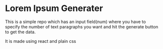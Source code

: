 # Lorem Ipsum Generater

This is a simple repo which has an input field(num) where you have to specify the number of text paragraphs you want and hit the generate button to get the data.

It is made using react and plain css
